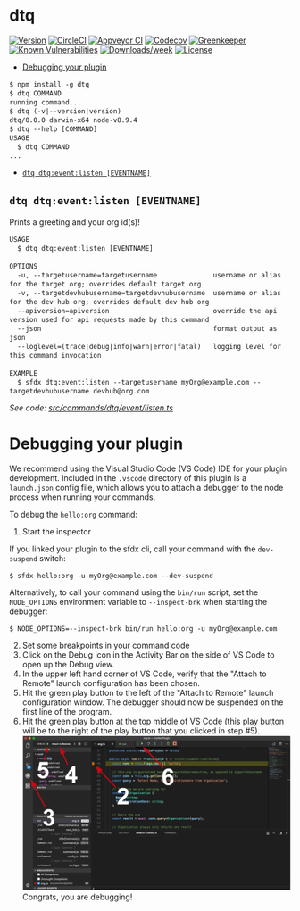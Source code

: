 dtq
===



[![Version](https://img.shields.io/npm/v/dtq.svg)](https://npmjs.org/package/dtq)
[![CircleCI](https://circleci.com/gh/dieffrei/dtq/tree/master.svg?style=shield)](https://circleci.com/gh/dieffrei/dtq/tree/master)
[![Appveyor CI](https://ci.appveyor.com/api/projects/status/github/dieffrei/dtq?branch=master&svg=true)](https://ci.appveyor.com/project/heroku/dtq/branch/master)
[![Codecov](https://codecov.io/gh/dieffrei/dtq/branch/master/graph/badge.svg)](https://codecov.io/gh/dieffrei/dtq)
[![Greenkeeper](https://badges.greenkeeper.io/dieffrei/dtq.svg)](https://greenkeeper.io/)
[![Known Vulnerabilities](https://snyk.io/test/github/dieffrei/dtq/badge.svg)](https://snyk.io/test/github/dieffrei/dtq)
[![Downloads/week](https://img.shields.io/npm/dw/dtq.svg)](https://npmjs.org/package/dtq)
[![License](https://img.shields.io/npm/l/dtq.svg)](https://github.com/dieffrei/dtq/blob/master/package.json)

<!-- toc -->
* [Debugging your plugin](#debugging-your-plugin)
<!-- tocstop -->
<!-- install -->
<!-- usage -->
```sh-session
$ npm install -g dtq
$ dtq COMMAND
running command...
$ dtq (-v|--version|version)
dtq/0.0.0 darwin-x64 node-v8.9.4
$ dtq --help [COMMAND]
USAGE
  $ dtq COMMAND
...
```
<!-- usagestop -->
<!-- commands -->
* [`dtq dtq:event:listen [EVENTNAME]`](#dtq-dtqeventlisten-eventname)

## `dtq dtq:event:listen [EVENTNAME]`

Prints a greeting and your org id(s)!

```
USAGE
  $ dtq dtq:event:listen [EVENTNAME]

OPTIONS
  -u, --targetusername=targetusername              username or alias for the target org; overrides default target org
  -v, --targetdevhubusername=targetdevhubusername  username or alias for the dev hub org; overrides default dev hub org
  --apiversion=apiversion                          override the api version used for api requests made by this command
  --json                                           format output as json
  --loglevel=(trace|debug|info|warn|error|fatal)   logging level for this command invocation

EXAMPLE
  $ sfdx dtq:event:listen --targetusername myOrg@example.com --targetdevhubusername devhub@org.com
```

_See code: [src/commands/dtq/event/listen.ts](https://github.com/dieffrei/dtq/blob/v0.0.0/src/commands/dtq/event/listen.ts)_
<!-- commandsstop -->
<!-- debugging-your-plugin -->
# Debugging your plugin
We recommend using the Visual Studio Code (VS Code) IDE for your plugin development. Included in the `.vscode` directory of this plugin is a `launch.json` config file, which allows you to attach a debugger to the node process when running your commands.

To debug the `hello:org` command: 
1. Start the inspector
  
If you linked your plugin to the sfdx cli, call your command with the `dev-suspend` switch: 
```sh-session
$ sfdx hello:org -u myOrg@example.com --dev-suspend
```
  
Alternatively, to call your command using the `bin/run` script, set the `NODE_OPTIONS` environment variable to `--inspect-brk` when starting the debugger:
```sh-session
$ NODE_OPTIONS=--inspect-brk bin/run hello:org -u myOrg@example.com
```

2. Set some breakpoints in your command code
3. Click on the Debug icon in the Activity Bar on the side of VS Code to open up the Debug view.
4. In the upper left hand corner of VS Code, verify that the "Attach to Remote" launch configuration has been chosen.
5. Hit the green play button to the left of the "Attach to Remote" launch configuration window. The debugger should now be suspended on the first line of the program. 
6. Hit the green play button at the top middle of VS Code (this play button will be to the right of the play button that you clicked in step #5).
<br><img src=".images/vscodeScreenshot.png" width="480" height="278"><br>
Congrats, you are debugging!
